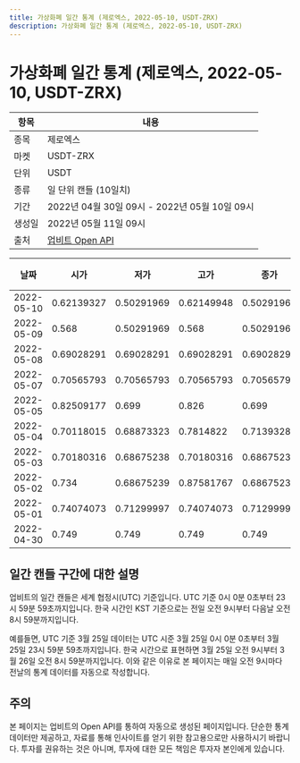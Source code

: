 ```yaml
---
title: 가상화폐 일간 통계 (제로엑스, 2022-05-10, USDT-ZRX)
description: 가상화폐 일간 통계 (제로엑스, 2022-05-10, USDT-ZRX)
---
```



가상화폐 일간 통계 (제로엑스, 2022-05-10, USDT-ZRX)
===

|항목|내용|
|--|--|
|종목|제로엑스|
|마켓|USDT-ZRX|
|단위|USDT|
|종류|일 단위 캔들 (10일치)|
|기간|2022년 04월 30일 09시 - 2022년 05월 10일 09시|
|생성일|2022년 05월 11일 09시|
|출처|[업비트 Open API](https://docs.upbit.com)|


|날짜|시가|저가|고가|종가|비고|
|--|--|--|--|--|--|
|2022-05-10|0.62139327|0.50291969|0.62149948|0.50291969|    |
|2022-05-09|0.568|0.50291969|0.568|0.50291969|    |
|2022-05-08|0.69028291|0.69028291|0.69028291|0.69028291|    |
|2022-05-07|0.70565793|0.70565793|0.70565793|0.70565793|    |
|2022-05-05|0.82509177|0.699|0.826|0.699|    |
|2022-05-04|0.70118015|0.68873323|0.7814822|0.7139328|    |
|2022-05-03|0.70180316|0.68675238|0.70180316|0.68675238|    |
|2022-05-02|0.734|0.68675239|0.87581767|0.68675239|    |
|2022-05-01|0.74074073|0.71299997|0.74074073|0.71299997|    |
|2022-04-30|0.749|0.749|0.749|0.749|    |


일간 캔들 구간에 대한 설명
---


업비트의 일간 캔들은 세계 협정시(UTC) 기준입니다. 
UTC 기준 0시 0분 0초부터 23시 59분 59초까지입니다. 
한국 시간인 KST 기준으로는 전일 오전 9시부터 다음날 오전 8시 59분까지입니다. 


예를들면, UTC 기준 3월 25일 데이터는 UTC 시준 3월 25일 0시 0분 0초부터 3월 25일 23시 59분 59초까지입니다. 
한국 시간으로 표현하면 3월 25일 오전 9시부터 3월 26일 오전 8시 59분까지입니다. 
이와 같은 이유로 본 페이지는 매일 오전 9시마다 전날의 통계 데이터를 자동으로 작성합니다. 


주의
---


본 페이지는 업비트의 Open API를 통하여 자동으로 생성된 페이지입니다. 
단순한 통계 데이터만 제공하고, 자료를 통해 인사이트를 얻기 위한 참고용으로만 사용하시기 바랍니다. 
투자를 권유하는 것은 아니며, 투자에 대한 모든 책임은 투자자 본인에게 있습니다. 
